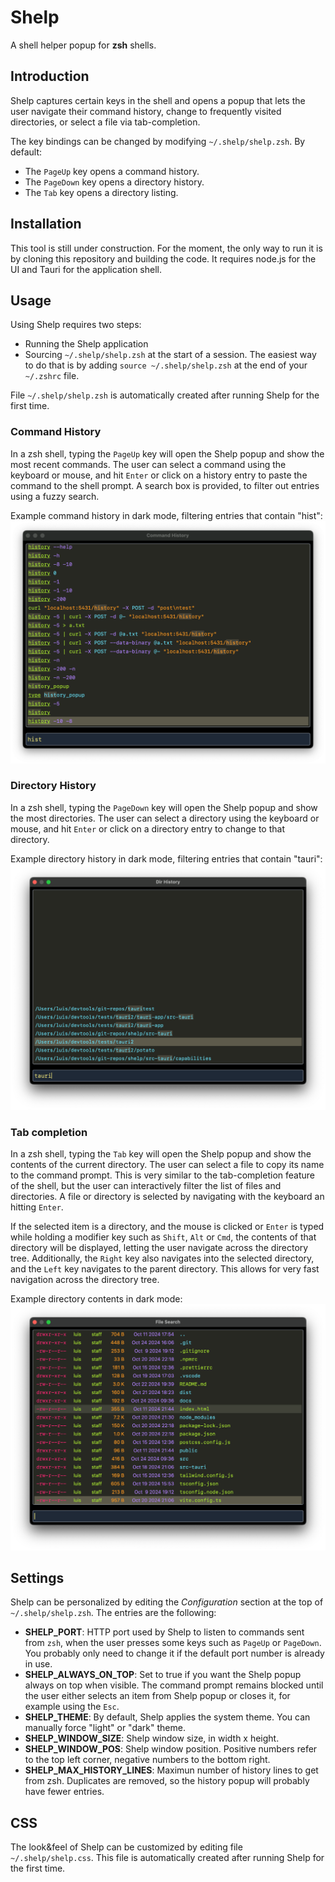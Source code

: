 # Shelp

A shell helper popup for **zsh** shells.

## Introduction

Shelp captures certain keys in the shell and opens a popup that lets the user
navigate their command history, change to frequently visited directories,
or select a file via tab-completion.

The key bindings can be changed by modifying `~/.shelp/shelp.zsh`. By default:

- The `PageUp` key opens a command history.
- The `PageDown` key opens a directory history.
- The `Tab` key opens a directory listing.

## Installation

This tool is still under construction. For the moment, the only way to run it is by cloning
this repository and building the code. It requires node.js for the UI and Tauri for the
application shell.

## Usage

Using Shelp requires two steps:

- Running the Shelp application
- Sourcing `~/.shelp/shelp.zsh` at the start of a session. The easiest way to do
  that is by adding `source ~/.shelp/shelp.zsh` at the end of your `~/.zshrc` file.

File `~/.shelp/shelp.zsh` is automatically created after running Shelp for the first time.

### Command History

In a zsh shell, typing the `PageUp` key will open the Shelp popup and show the most recent commands.
The user can select a command using the keyboard or mouse, and hit `Enter` or click on a history entry
to paste the command to the shell prompt.
A search box is provided, to filter out entries using a fuzzy search.

Example command history in dark mode, filtering entries that contain "hist":
![Command history example](docs/cmd-hist-dark.png)

### Directory History

In a zsh shell, typing the `PageDown` key will open the Shelp popup and show the most directories.
The user can select a directory using the keyboard or mouse, and hit `Enter` or click on a directory
entry to change to that directory.

Example directory history in dark mode, filtering entries that contain "tauri":
![Command history example](docs/dir-hist-dark.png)

### Tab completion

In a zsh shell, typing the `Tab` key will open the Shelp popup and show the contents of the current
directory. The user can select a file to copy its name to the command prompt. This is very similar
to the tab-completion feature of the shell, but the user can interactively filter the list of files
and directories. A file or directory is selected by navigating with the keyboard an hitting `Enter`.

If the selected item is a directory, and the mouse is clicked or `Enter` is typed while holding a
modifier key such as `Shift`, `Alt` or `Cmd`, the contents of that directory will be displayed,
letting the user navigate across the directory tree. Additionally, the `Right` key also navigates
into the selected directory, and the `Left` key navigates to the parent directory. This allows for
very fast navigation across the directory tree.

Example directory contents in dark mode:
![Command history example](docs/file-search-dark.png)

## Settings

Shelp can be personalized by editing the _Configuration_ section at the top of `~/.shelp/shelp.zsh`.
The entries are the following:

- **SHELP_PORT**: HTTP port used by Shelp to listen to commands sent from `zsh`, when the user
  presses some keys such as `PageUp` or `PageDown`. You probably only need to change it if the
  default port number is already in use.
- **SHELP_ALWAYS_ON_TOP**: Set to true if you want the Shelp popup always on top when visible.
  The command prompt remains blocked until the user either selects an item from Shelp popup or
  closes it, for example using the `Esc`.
- **SHELP_THEME**: By default, Shelp applies the system theme. You can manually force "light"
  or "dark" theme.
- **SHELP_WINDOW_SIZE**: Shelp window size, in width x height.
- **SHELP_WINDOW_POS**: Shelp window position. Positive numbers refer to the top left corner,
  negative numbers to the bottom right.
- **SHELP_MAX_HISTORY_LINES**: Maximun number of history lines to get from zsh. Duplicates are
  removed, so the history popup will probably have fewer entries.

## CSS

The look&feel of Shelp can be customized by editing file `~/.shelp/shelp.css`. This file is
automatically created after running Shelp for the first time.
